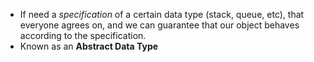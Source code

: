 - If need a *specification* of a certain data type (stack, queue, etc), that everyone agrees on, and we can guarantee that our object behaves according to the specification.
- Known as an **Abstract Data Type**